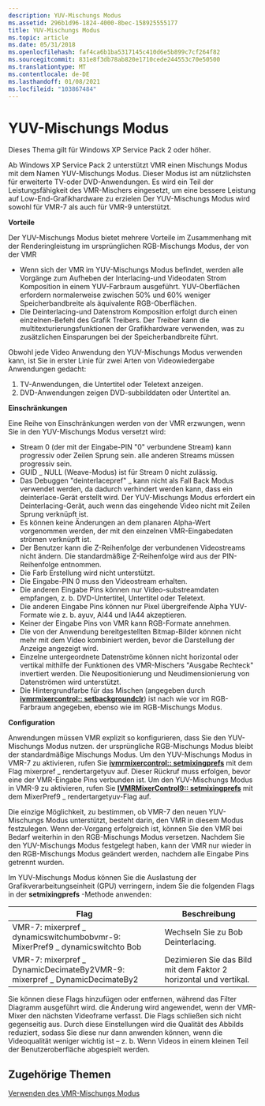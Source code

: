 ```yaml
---
description: YUV-Mischungs Modus
ms.assetid: 296b1d96-1824-4000-8bec-158925555177
title: YUV-Mischungs Modus
ms.topic: article
ms.date: 05/31/2018
ms.openlocfilehash: faf4ca6b1ba5317145c410d6e5b899c7cf264f82
ms.sourcegitcommit: 831e8f3db78ab820e1710cede244553c70e50500
ms.translationtype: MT
ms.contentlocale: de-DE
ms.lasthandoff: 01/08/2021
ms.locfileid: "103867484"
---
```

# <a name="yuv-mixing-mode"></a>YUV-Mischungs Modus

Dieses Thema gilt für Windows XP Service Pack 2 oder höher.

Ab Windows XP Service Pack 2 unterstützt VMR einen Mischungs Modus mit dem Namen YUV-Mischungs Modus. Dieser Modus ist am nützlichsten für erweiterte TV-oder DVD-Anwendungen. Es wird ein Teil der Leistungsfähigkeit des VMR-Mischers eingesetzt, um eine bessere Leistung auf Low-End-Grafikhardware zu erzielen Der YUV-Mischungs Modus wird sowohl für VMR-7 als auch für VMR-9 unterstützt.

**Vorteile**

Der YUV-Mischungs Modus bietet mehrere Vorteile im Zusammenhang mit der Renderingleistung im ursprünglichen RGB-Mischungs Modus, der von der VMR

-   Wenn sich der VMR im YUV-Mischungs Modus befindet, werden alle Vorgänge zum Aufheben der Interlacing-und Videodaten Strom Komposition in einem YUV-Farbraum ausgeführt. YUV-Oberflächen erfordern normalerweise zwischen 50% und 60% weniger Speicherbandbreite als äquivalente RGB-Oberflächen.
-   Die Deinterlacing-und Datenstrom Komposition erfolgt durch einen einzelnen-Befehl des Grafik Treibers. Der Treiber kann die multitexturierungsfunktionen der Grafikhardware verwenden, was zu zusätzlichen Einsparungen bei der Speicherbandbreite führt.

Obwohl jede Video Anwendung den YUV-Mischungs Modus verwenden kann, ist Sie in erster Linie für zwei Arten von Videowiedergabe Anwendungen gedacht:

1.  TV-Anwendungen, die Untertitel oder Teletext anzeigen.
2.  DVD-Anwendungen zeigen DVD-subbilddaten oder Untertitel an.

**Einschränkungen**

Eine Reihe von Einschränkungen werden von der VMR erzwungen, wenn Sie in den YUV-Mischungs Modus versetzt wird:

-   Stream 0 (der mit der Eingabe-PIN "0" verbundene Stream) kann progressiv oder Zeilen Sprung sein. alle anderen Streams müssen progressiv sein.
-   GUID \_ NULL (Weave-Modus) ist für Stream 0 nicht zulässig.
-   Das Debuggen "deinterlacepref" \_ kann nicht als Fall Back Modus verwendet werden, da dadurch verhindert werden kann, dass ein deinterlace-Gerät erstellt wird. Der YUV-Mischungs Modus erfordert ein Deinterlacing-Gerät, auch wenn das eingehende Video nicht mit Zeilen Sprung verknüpft ist.
-   Es können keine Änderungen an dem planaren Alpha-Wert vorgenommen werden, der mit den einzelnen VMR-Eingabedaten strömen verknüpft ist.
-   Der Benutzer kann die Z-Reihenfolge der verbundenen Videostreams nicht ändern. Die standardmäßige Z-Reihenfolge wird aus der PIN-Reihenfolge entnommen.
-   Die Farb Erstellung wird nicht unterstützt.
-   Die Eingabe-PIN 0 muss den Videostream erhalten.
-   Die anderen Eingabe Pins können nur Video-substreamdaten empfangen, z. b. DVD-Untertitel, Untertitel oder Teletext.
-   Die anderen Eingabe Pins können nur Pixel übergreifende Alpha YUV-Formate wie z. b. ayuv, AI44 und IA44 akzeptieren.
-   Keiner der Eingabe Pins von VMR kann RGB-Formate annehmen.
-   Die von der Anwendung bereitgestellten Bitmap-Bilder können nicht mehr mit dem Video kombiniert werden, bevor die Darstellung der Anzeige angezeigt wird.
-   Einzelne untergeordnete Datenströme können nicht horizontal oder vertikal mithilfe der Funktionen des VMR-Mischers "Ausgabe Rechteck" invertiert werden. Die Neupositionierung und Neudimensionierung von Datenströmen wird unterstützt.
-   Die Hintergrundfarbe für das Mischen (angegeben durch [**ivmrmixercontrol:: setbackgroundclr**](/windows/desktop/api/Strmif/nf-strmif-ivmrmixercontrol-setbackgroundclr)) ist nach wie vor im RGB-Farbraum angegeben, ebenso wie im RGB-Mischungs Modus.

**Configuration**

Anwendungen müssen VMR explizit so konfigurieren, dass Sie den YUV-Mischungs Modus nutzen. der ursprüngliche RGB-Mischungs Modus bleibt der standardmäßige Mischungs Modus. Um den YUV-Mischungs Modus in VMR-7 zu aktivieren, rufen Sie [**ivmrmixercontrol:: setmixingprefs**](/windows/desktop/api/Strmif/nf-strmif-ivmrmixercontrol-setoutputrect) mit dem Flag mixerpref \_ rendertargetyuv auf. Dieser Rückruf muss erfolgen, bevor eine der VMR-Eingabe Pins verbunden ist. Um den YUV-Mischungs Modus in VMR-9 zu aktivieren, rufen Sie [**IVMRMixerControl9:: setmixingprefs**](/previous-versions/windows/desktop/api/Vmr9/nf-vmr9-ivmrmixercontrol9-setmixingprefs) mit dem MixerPref9 \_ rendertargetyuv-Flag auf.

Die einzige Möglichkeit, zu bestimmen, ob VMR-7 den neuen YUV-Mischungs Modus unterstützt, besteht darin, den VMR in diesem Modus festzulegen. Wenn der-Vorgang erfolgreich ist, können Sie den VMR bei Bedarf weiterhin in den RGB-Mischungs Modus versetzen. Nachdem Sie den YUV-Mischungs Modus festgelegt haben, kann der VMR nur wieder in den RGB-Mischungs Modus geändert werden, nachdem alle Eingabe Pins getrennt wurden.

Im YUV-Mischungs Modus können Sie die Auslastung der Grafikverarbeitungseinheit (GPU) verringern, indem Sie die folgenden Flags in der **setmixingprefs** -Methode anwenden:



| Flag                                                                                 | Beschreibung                                                      |
|--------------------------------------------------------------------------------------|------------------------------------------------------------------|
| VMR-7: mixerpref \_ dynamicswitchumbobvmr-9: MixerPref9 \_ dynamicswitchto Bob<br/> | Wechseln Sie zu Bob Deinterlacing.                                     |
| VMR-7: mixerpref \_ DynamicDecimateBy2VMR-9: mixerpref \_ DynamicDecimateBy2<br/>  | Dezimieren Sie das Bild mit dem Faktor 2 horizontal und vertikal. |



 

Sie können diese Flags hinzufügen oder entfernen, während das Filter Diagramm ausgeführt wird. die Änderung wird angewendet, wenn der VMR-Mixer den nächsten Videoframe verfasst. Die Flags schließen sich nicht gegenseitig aus. Durch diese Einstellungen wird die Qualität des Abbilds reduziert, sodass Sie diese nur dann anwenden können, wenn die Videoqualität weniger wichtig ist – z. b. Wenn Videos in einem kleinen Teil der Benutzeroberfläche abgespielt werden.

## <a name="related-topics"></a>Zugehörige Themen

<dl> <dt>

[Verwenden des VMR-Mischungs Modus](using-vmr-mixing-mode.md)
</dt> </dl>

 

 





